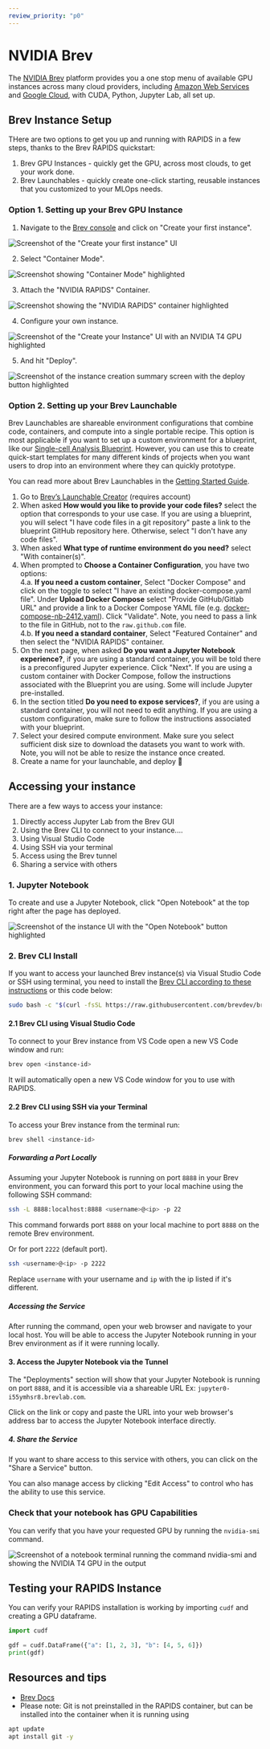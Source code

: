 ```yaml
---
review_priority: "p0"
---
```


# NVIDIA Brev

The [NVIDIA Brev](https://brev.nvidia.com/) platform provides you a one stop menu of available GPU instances across many cloud providers, including [Amazon Web Services](https://aws.amazon.com/) and [Google Cloud](https://cloud.google.com), with CUDA, Python, Jupyter Lab, all set up.

## Brev Instance Setup

THere are two options to get you up and running with RAPIDS in a few steps, thanks to the Brev RAPIDS quickstart:

1. Brev GPU Instances - quickly get the GPU, across most clouds, to get your work done.
2. Brev Launchables - quickly create one-click starting, reusable instances that you customized to your MLOps needs.

### Option 1. Setting up your Brev GPU Instance

1. Navigate to the [Brev console](https://brev.nvidia.com/org) and click on "Create your first instance".

![Screenshot of the "Create your first instance" UI](/_static/images/platforms/brev/brev1.png)

2. Select "Container Mode".

![Screenshot showing "Container Mode" highlighted](/_static/images/platforms/brev/brev2.png)

3. Attach the "NVIDIA RAPIDS" Container.

![Screenshot showing the "NVIDIA RAPIDS" container highlighted](/_static/images/platforms/brev/brev3.png)

4. Configure your own instance.

![Screenshot of the "Create your Instance" UI with an NVIDIA T4 GPU highlighted](/_static/images/platforms/brev/brev4.png)

5. And hit "Deploy".

![Screenshot of the instance creation summary screen with the deploy button highlighted](/_static/images/platforms/brev/brev5.png)

### Option 2. Setting up your Brev Launchable

Brev Launchables are shareable environment configurations that combine code, containers, and compute into a single portable recipe. This option is most applicable if you want to set up a custom environment for a blueprint, like our [Single-cell Analysis Blueprint](https://github.com/clara-parabricks-workflows/single-cell-analysis-blueprint). However, you can use this to create quick-start templates for many different kinds of projects when you want users to drop into an environment where they can quickly prototype.

You can read more about Brev Launchables in the [Getting Started Guide](https://docs.nvidia.com/brev/latest/launchables-getting-started.html).

1. Go to [Brev’s Launchable Creator](https://brev.nvidia.com/launchables/create) (requires account)
2. When asked **How would you like to provide your code files?** select the option that corresponds to your use case. If you are using a blueprint, you will select "I have code files in a git repository" paste a link to the blueprint GitHub repository here. Otherwise, select "I don't have any code files".
3. When asked **What type of runtime environment do you need?** select "With container(s)".
4. When prompted to **Choose a Container Configuration**, you have two options:  
   4.a. **If you need a custom container**, Select "Docker Compose" and click on the toggle to select "I have an existing docker-compose.yaml file". Under **Upload Docker Compose** select "Provide GitHub/Gitlab URL" and provide a link to a Docker Compose YAML file (e.g. [docker-compose-nb-2412.yaml](https://github.com/clara-parabricks-workflows/single-cell-analysis-blueprint/blob/main/docker/brev/docker-compose-nb-2412.yaml)). Click "Validate". Note, you need to pass a link to the file in GitHub, not to the `raw.github.com` file.  
   4.b. **If you need a standard container**, Select "Featured Container" and then select the "NVIDIA RAPIDS" container.
5. On the next page, when asked **Do you want a Jupyter Notebook experience?**, if you are using a standard container, you will be told there is a preconfigured Jupyter experience. Click "Next". If you are using a custom container with Docker Compose, follow the instructions associated with the Blueprint you are using. Some will include Jupyter pre-installed.
6. In the section titled **Do you need to expose services?**, if you are using a standard container, you will not need to edit anything. If you are using a custom configuration, make sure to follow the instructions associated with your blueprint.
7. Select your desired compute environment. Make sure you select sufficient disk size to download the datasets you want to work with. Note, you will not be able to resize the instance once created.
8. Create a name for your launchable, and deploy 🚀

## Accessing your instance

There are a few ways to access your instance:

1. Directly access Jupyter Lab from the Brev GUI
1. Using the Brev CLI to connect to your instance....
1. Using Visual Studio Code
1. Using SSH via your terminal
1. Access using the Brev tunnel
1. Sharing a service with others

### 1. Jupyter Notebook

To create and use a Jupyter Notebook, click "Open Notebook" at the top right after the page has deployed.

![Screenshot of the instance UI with the "Open Notebook" button highlighted](/_static/images/platforms/brev/brev8.png)

### 2. Brev CLI Install

If you want to access your launched Brev instance(s) via Visual Studio Code or SSH using terminal, you need to install the [Brev CLI according to these instructions](https://docs.nvidia.com/brev/latest/brev-cli.html) or this code below:

```bash
sudo bash -c "$(curl -fsSL https://raw.githubusercontent.com/brevdev/brev-cli/main/bin/install-latest.sh)" && brev login
```

#### 2.1 Brev CLI using Visual Studio Code

To connect to your Brev instance from VS Code open a new VS Code window and run:

```bash
brev open <instance-id>
```

It will automatically open a new VS Code window for you to use with RAPIDS.

#### 2.2 Brev CLI using SSH via your Terminal

To access your Brev instance from the terminal run:

```bash
brev shell <instance-id>
```

##### Forwarding a Port Locally

Assuming your Jupyter Notebook is running on port `8888` in your Brev environment, you can forward this port to your local machine using the following SSH command:

```bash
ssh -L 8888:localhost:8888 <username>@<ip> -p 22
```

This command forwards port `8888` on your local machine to port `8888` on the remote Brev environment.

Or for port `2222` (default port).

```bash
ssh <username>@<ip> -p 2222
```

Replace `username` with your username and `ip` with the ip listed if it's different.

##### Accessing the Service

After running the command, open your web browser and navigate to your local host. You will be able to access the Jupyter Notebook running in your Brev environment as if it were running locally.

#### 3. Access the Jupyter Notebook via the Tunnel

The "Deployments" section will show that your Jupyter Notebook is running on port `8888`, and it is accessible via a shareable URL Ex: `jupyter0-i55ymhsr8.brevlab.com`.

Click on the link or copy and paste the URL into your web browser's address bar to access the Jupyter Notebook interface directly.

##### 4. Share the Service

If you want to share access to this service with others, you can click on the "Share a Service" button.

You can also manage access by clicking "Edit Access" to control who has the ability to use this service.

### Check that your notebook has GPU Capabilities

You can verify that you have your requested GPU by running the `nvidia-smi` command.

![Screenshot of a notebook terminal running the command nvidia-smi and showing the NVIDIA T4 GPU in the output](/_static/images/platforms/brev/brev6.png)

## Testing your RAPIDS Instance

You can verify your RAPIDS installation is working by importing `cudf` and creating a GPU dataframe.

```python
import cudf

gdf = cudf.DataFrame({"a": [1, 2, 3], "b": [4, 5, 6]})
print(gdf)
```

## Resources and tips

- [Brev Docs](https://brev.dev/)
- Please note: Git is not preinstalled in the RAPIDS container, but can be installed into the container when it is running using

```bash
apt update
apt install git -y
```
